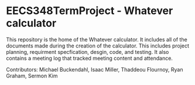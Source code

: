 # EECS348TermProject - Whatever calculator

This repository is the home of the Whatever calculator. It includes all of the documents made during the creation of
the calculator. This includes project planning, requirment specfication, desgin, code, and testing. It also contains
a meeting log that tracked meeting content and attendance.


Contributors:
Michael Buckendahl, 
Isaac Miller,
Thaddeou Flournoy,
Ryan Graham,
Sermon Kim
